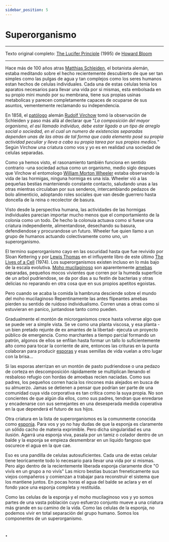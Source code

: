 ```yaml
---
sidebar_position: 5
---
```


# Superorganismo

<hr />

<p class="md_footnote_size">
Texto original completo:  <a href="https://www.researchgate.net/publication/265113638_The_Lucifer_Principle_A_Scientific_Expedition_into_the_Forces_of_History" target="_blank" rel="noopener noreferrer">The Lucifer Principle</a> (1995) de <a href="https://en.wikipedia.org/wiki/Howard_Bloom" target="_blank" rel="noopener noreferrer">Howard Bloom</a>
</p>

<hr />

Hace más de 100 años atras [Matthias Schleiden](https://es.wikipedia.org/wiki/Matthias_Jakob_Schleiden), el botanista alemán, estaba meditando sobre el hecho recientemente descubierto de que ser tan simples como las pulgas de agua y tan complejos como los seres humanos estan hechos de celulas individuales. Cada una de estas celulas tenia los aparatos necesarios para llevar una vida por si mismas, esta embolsada en su propio mini mundo por su membrana, tiene sus propias usinas metabolicas y parecen completamente capaces de ocuparse de sus asuntos, vementemente reclamando su independencia.



En 1858, el [patólogo](https://es.wikipedia.org/wiki/Patolog%C3%ADa) alemán [Rudolf Virchow](https://es.wikipedia.org/wiki/Rudolf_Virchow) tomó la observación de Schleiden y paso más allá al declarar que "*La composición del mayor organismo, el así llamado individuo, debe estar ligado a un tipo de arreglo social o sociedad, en el cual un numero de existencias separadas dependen unas de las otras de tal forma que cada elemento posé su propia actividad peculiar y lleva a cabo su propia tarea por sus propios medios.*" Según Virchow una criatura como vos y yo es en realidad una sociedad de celulas separadas.



Como ya hemos visto, el rasonamiento también funciona en sentido contrario -una sociedad actua como un organismo, medio siglo despues que Virchow el entomologo [William Morton Wheeler](https://en.wikipedia.org/wiki/William_Morton_Wheeler) estaba observando la vida de las hormigas, ninguna hormiga es una isla. Wheeler vió a las pequeñas bestias manteniendo constante contacto, saludando unas a las otras mientras circulaban por sus senderos, intercambiando pedazos de bolo alimenticio, adoptando roles sociales que van desde guerrero hasta doncella de la reina o recolector de basura.

Visto desde la perspectiva humana, las actividades de las hormigas individuales parecian importar mucho menos que el comportamiento de la colonia como un todo. De hecho la colonuia actuava como si fuese una criatura independiente, alimentandose, desechando su basura, defendiendose y procurandose un futuro. Wheeler fue quien llamo a un grupo de humanos actuando colectivamente como uno, un superorganismo.



El termino superorganismo cayo en las oscuridad hasta que fue revivido por Sloan Kettering y por [Lewis Thomas](https://en.wikipedia.org/wiki/Lewis_Thomas) en el influyente libro de este último [The Lives of a Cell](https://archive.org/details/TheLivesOfACell) (1974). Los superorganismos existen incluso en lo más bajo de la escala evolutiva. [Moho mucilaginoso](https://es.wikipedia.org/wiki/Moho_mucilaginoso) son aparentemente [amebas](https://es.wikipedia.org/wiki/Ameboide) separadas, pequeños mocos vivientes que corren por la humeda superficie de un arbol pudriendose, se da por dias a su festin de bacterias y otras delicias no reparando en otra cosa que en sus propios apetitos egoistas.


Pero cuando se acaba la comida la hambruna desciende sobre el mundo del moho mucilaginoso Repentinamente las antes flipeantes amebas pierden su sentido de ruidoso individualismo. Corren unas a otras como si estuvieran en panico, juntandose tanto como pueden.

Gradualmente el montón de microrganismos crece hasta volverse algo que se puede ver a simple vista. Se ve como una planta viscosa, y esa planta -un bien pretado rejunte de ex amantes de la libertad- ejecuta un proyecto público de emergencia. Como marchantes a tiempo parcial formando un patrón, algonos de ellos se enfilan hasta formar un tallo lo suficientemente alto como para tocar la corriente de aire, entonces las crituras en la punta colaboran para producir [esporas](https://es.wikipedia.org/wiki/Espora) y esas semillas de vida vuelan a otro lugar con la brisa...



Si las esporas aterrizan en un montón de pasto pudriendose o una pedazo de corteza en descomposición rápidamente se multiplican llenando el resbaloso refugio con hordas de amoebas recien naciadas. Como sus padres, los pequeños corren hacia los rincones más alejados en busca de su almuerzo. Jamas se detienen a pensar que podrían ser parte de una comunidad cuya vida corporativa es tan crítica como la suya propia. No son concientes de que algún dia ellos, como sus padres, tendran que enredarse y encadenarse con sus semejantes en una desesperada medida coperativa en la que dependerá el futuro de sus hijos.


Otra criatura en la lista de superorganismos es la comunmente conocida como [esponja](https://es.wikipedia.org/wiki/Porifera). Para vos y yo no hay dudas de que la esponja es claramente un sólido cacho de materia exprimible. Pero dicha singularidad es una ilusión. Agarrá una esponja viva, pasala por un tamiz o colador dentro de un balde y la esponja se empieza desmembrar en un liquido fangoso que oscurece el agua en la que cae.



Eso es una pandilla de celulas autosuficientes. Cada una de estas celular tiene teoricamente todo lo necesario para llevar una vida por si mismas. Pero algo dentro de la recientemente liberada esponja claramente dice "O vivís en un grupo a no vivís" Las micro bestias buscan freneticamente sus viejos compañeros y comienzan a trabajar para reconstruir el sistema que los mantiene juntos. En pocas horas el agua del balde se aclara y en el fondo yace una esponja completa y restituida.



Como las celulas de la esponja y el moho mucilaginoso vos y yo somos partes de una vasta población cuyo esfuerzo conjunto mueve a una criatura más grande en su camino de la vida. Como las celulas de la esponja, no podemos vivir en total separación del grupo humano. Somos los componentes de un superorganismo.

## .